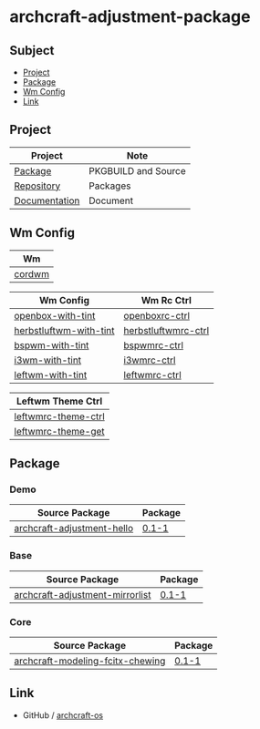 # archcraft-adjustment-package

## Subject

* [Project](#project)
* [Package](#package)
* [Wm Config](#wm-config)
* [Link](#link)

## Project

| Project | Note |
| --- | --- |
| [Package](https://github.com/samwhelp/archcraft-adjustment-package) | PKGBUILD and Source |
| [Repository](https://github.com/samwhelp/archcraft-adjustment-repository) | Packages |
| [Documentation](https://github.com/samwhelp/archcraft-adjustment-documentation) | Document |


## Wm Config

| Wm |
| --- |
| [cordwm](https://github.com/samwhelp/cordwm)


| Wm Config | Wm Rc Ctrl |
| --- | --- |
| [openbox-with-tint](https://github.com/samwhelp/archcraft-adjustment-package/tree/main/core/wm/openbox/archcraft-modeling-openbox-with-tint/asset/etc/skel/.local/share/openboxrc-profile/openbox-with-tint) | [openboxrc-ctrl](https://github.com/samwhelp/archcraft-adjustment-package/tree/main/core/wm/openbox/archcraft-tool-openboxrc-ctrl) |
| [herbstluftwm-with-tint](https://github.com/samwhelp/archcraft-adjustment-package/tree/main/core/wm/herbstluftwm/archcraft-modeling-herbstluftwm-with-tint/asset/etc/skel/.local/share/herbstluftwmrc-profile/herbstluftwm-with-tint) | [herbstluftwmrc-ctrl](https://github.com/samwhelp/archcraft-adjustment-package/tree/main/core/wm/herbstluftwm/archcraft-tool-herbstluftwmrc-ctrl) |
| [bspwm-with-tint](https://github.com/samwhelp/archcraft-adjustment-package/tree/main/core/wm/bspwm/archcraft-modeling-bspwm-with-tint/asset/etc/skel/.local/share/bspwmrc-profile/bspwm-with-tint) | [bspwmrc-ctrl](https://github.com/samwhelp/archcraft-adjustment-package/tree/main/core/wm/bspwm/archcraft-tool-bspwmrc-ctrl) |
| [i3wm-with-tint](https://github.com/samwhelp/archcraft-adjustment-package/tree/main/core/wm/i3wm/archcraft-modeling-i3wm-with-tint/asset/etc/skel/.local/share/i3wmrc-profile/i3wm-with-tint) | [i3wmrc-ctrl](https://github.com/samwhelp/archcraft-adjustment-package/tree/main/core/wm/i3wm/archcraft-tool-i3wmrc-ctrl) |
| [leftwm-with-tint](https://github.com/samwhelp/archcraft-adjustment-package/tree/main/core/wm/leftwm/archcraft-modeling-leftwm-with-tint) | [leftwmrc-ctrl](https://github.com/samwhelp/archcraft-adjustment-package/tree/main/core/wm/leftwm/archcraft-tool-leftwmrc-ctrl) |

| Leftwm Theme Ctrl |
| --- |
| [leftwmrc-theme-ctrl](https://github.com/samwhelp/archcraft-adjustment-package/tree/main/core/wm/leftwm/archcraft-tool-leftwmrc-theme-ctrl) |
| [leftwmrc-theme-get](https://github.com/samwhelp/archcraft-adjustment-package/tree/main/core/wm/leftwm/archcraft-tool-leftwmrc-theme-get) |


## Package

### Demo

| Source Package | Package |
| --- | --- |
| [archcraft-adjustment-hello](demo/archcraft-adjustment-hello) | [0.1-1](https://samwhelp.github.io/archcraft-adjustment-repository/x86_64/archcraft-adjustment-hello-0.1-1-any.pkg.tar.zst) |


### Base

| Source Package | Package |
| --- | --- |
| [archcraft-adjustment-mirrorlist](base/archcraft-adjustment-mirrorlist) | [0.1-1](https://samwhelp.github.io/archcraft-adjustment-repository/x86_64/archcraft-adjustment-mirrorlist-0.1-1-any.pkg.tar.zst) |


### Core

| Source Package | Package |
| --- | --- |
| [archcraft-modeling-fcitx-chewing](core/im/archcraft-modeling-fcitx-chewing) | [0.1-1](https://samwhelp.github.io/archcraft-adjustment-repository/x86_64/archcraft-modeling-fcitx-chewing-0.1-1-any.pkg.tar.zst) |



## Link

* GitHub / [archcraft-os](https://github.com/archcraft-os/)
